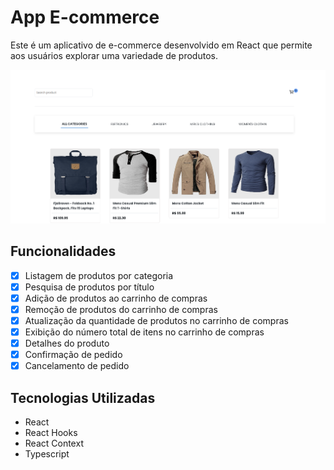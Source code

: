 # App E-commerce
Este é um aplicativo de e-commerce desenvolvido em React que permite aos usuários explorar uma variedade de produtos.

![Alt text](<public/Captura de tela de 2023-07-09 09-56-26.png>)
## Funcionalidades

- [x] Listagem de produtos por categoria
- [x] Pesquisa de produtos por título
- [x] Adição de produtos ao carrinho de compras
- [x] Remoção de produtos do carrinho de compras
- [x] Atualização da quantidade de produtos no carrinho de compras
- [x] Exibição do número total de itens no carrinho de compras
- [x] Detalhes do produto
- [x] Confirmação de pedido
- [x] Cancelamento de pedido

## Tecnologias Utilizadas
  - React
  - React Hooks
  - React Context
  - Typescript

  